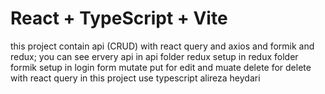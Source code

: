 # React + TypeScript + Vite

this project contain api (CRUD) with react query and axios and formik and redux;
you can see ervery api in api folder
redux setup in redux folder
formik setup in login form
mutate put for edit and muate delete for delete with react query
in this project use typescript
alireza heydari

```

```
